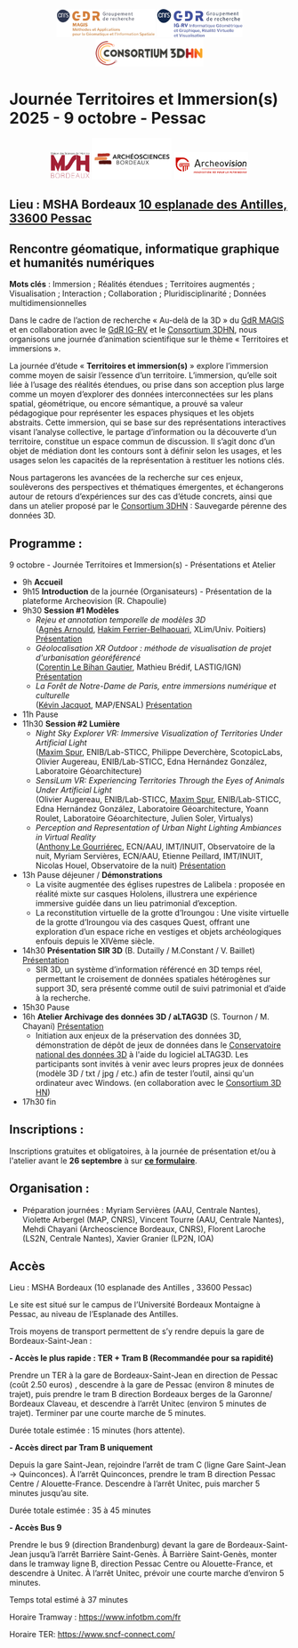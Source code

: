 <div align="center" width="70%">
 <img src="Logo-GDR_MAGIS.jpg" alt="Logo GDR MAGIS" height="50pt"/> 
 <img src="Logo-GDR_IGRV.jpg" alt="Logo GDR IGRV" height="50pt"/> 
 <img src="logo_consortium_3D_HN.png" alt="Logo Consortium 3D HN" height="50pt"/>
</div>

# Journée Territoires et Immersion(s) 2025 - 9 octobre - Pessac

<div align="center" width="70%">
 <img src="-Logo-MSH.png" alt="Logo MSH" height="50pt"/> 
 <img src="archeosciences Bordeaux.png" alt="Logo Archeosciences" height="75pt"/>
 <img src="Archeovision_Logo_Coul_Innovation.png" alt="Logo Archeovision" height="50pt"/>
</div>

## Lieu : MSHA Bordeaux [10 esplanade des Antilles, 33600 Pessac](https://www.openstreetmap.org/way/226888020#map=19/44.794290/-0.618819)

## Rencontre géomatique, informatique graphique et humanités numériques

**Mots clés** : Immersion ; Réalités étendues ; Territoires augmentés ; Visualisation ; Interaction ; Collaboration ; Pluridisciplinarité ; Données multidimensionnelles

Dans le cadre de l’action de recherche « Au-delà de la 3D » du [GdR MAGIS](https://gdr-magis.cnrs.fr/) et en collaboration avec le [GdR IG-RV](https://gdr-igrv.fr/) et le [Consortium 3DHN](https://shs3d.hypotheses.org/), nous organisons une journée d’animation scientifique sur le thème « Territoires et immersions ».

La journée d’étude « **Territoires et immersion(s)** » explore l’immersion comme moyen de saisir l’essence d’un territoire. L’immersion, qu’elle soit liée à l’usage des réalités étendues, ou prise dans son acception plus large comme un moyen d’explorer des données interconnectées sur les plans spatial, géométrique, ou encore sémantique, a prouvé sa valeur pédagogique pour représenter les espaces physiques et les objets abstraits. Cette immersion, qui se base sur des représentations interactives visant l’analyse collective, le partage d’information ou la découverte d’un territoire, constitue un espace commun de discussion. Il s’agit donc d’un objet de médiation dont les contours sont à définir selon les usages, et les usages selon les capacités de la représentation à restituer les notions clés.

Nous partagerons les avancées de la recherche sur ces enjeux, soulèverons des perspectives et thématiques émergentes, et échangerons autour de retours d’expériences sur des cas d’étude concrets, ainsi que dans un atelier proposé par le [Consortium 3DHN](https://shs3d.hypotheses.org/) : Sauvegarde pérenne des données 3D.


## Programme :
9 octobre - Journée Territoires et Immersion(s) - Présentations et Atelier
- 9h **Accueil**
- 9h15 **Introduction** de la journée (Organisateurs) - Présentation de la plateforme Archeovision (R. Chapoulie) 
- 9h30 **Session #1 Modèles** 
	- <i>Rejeu et annotation temporelle de modèles 3D</i> <br>
	(<ins>Agnès Arnould</ins>, <ins>Hakim Ferrier-Belhaouari</ins>, XLim/Univ. Poitiers) [Présentation](Territoires_et_immersions_2025_Anould.pdf)
	- <i>Géolocalisation XR Outdoor : méthode de visualisation de projet d'urbanisation géoréférencé</i> <br>
	(<ins>Corentin Le Bihan Gautier</ins>, Mathieu Brédif, LASTIG/IGN) [Présentation](Territoires_et_immersions_2025_Gautier.pdf)
	- <i>La Forêt de Notre-Dame de Paris, entre immersions numérique et culturelle</i> <br>
	(<ins>Kévin Jacquot</ins>, MAP/ENSAL) [Présentation](Territoires_et_immersions_2025_Jacquot.pdf)
- 11h Pause
- 11h30 **Session #2 Lumière**
	- <i>Night Sky Explorer VR: Immersive Visualization of Territories Under Artificial Light</i> <br>
	(<ins>Maxim Spur</ins>, ENIB/Lab-STICC, Philippe Deverchère, ScotopicLabs, Olivier Augereau, ENIB/Lab-STICC, Edna Hernández González, Laboratoire Géoarchitecture)
	- <i>SensiLum VR: Experiencing Territories Through the Eyes of Animals Under Artificial Light</i> <br>
	(Olivier Augereau, ENIB/Lab-STICC, <ins>Maxim Spur</ins>, ENIB/Lab-STICC, Edna Hernández González, Laboratoire Géoarchitecture, Yoann Roulet, Laboratoire Géoarchitecture, Julien Soler, Virtualys)
	- <i>Perception and Representation of Urban Night Lighting Ambiances in Virtual Reality</i> <br>
	(<ins>Anthony Le Gourriérec</ins>, ECN/AAU, IMT/INUIT, Observatoire de la nuit, Myriam Servières, ECN/AAU, Etienne Peillard, IMT/INUIT, Nicolas Houel, Observatoire de la nuit) [Présentation](Territoires_et_Immersions_2025_Le_Gourrierec.pdf)
- 13h Pause déjeuner / **Démonstrations**
	- La visite augmentée des églises rupestres de Lalibela : proposée en réalité mixte sur casques Hololens, illustrera une expérience immersive guidée dans un lieu patrimonial d’exception.
	- La reconstitution virtuelle de la grotte d’Iroungou : Une visite virtuelle de la grotte d’Iroungou via des casques Quest, offrant une exploration d’un espace riche en vestiges et objets archéologiques enfouis depuis le XIVème siècle. 
- 14h30 **Présentation SIR 3D** (B. Dutailly / M.Constant / V. Baillet) [Présentation](Territoires_et_immersions_2025_SIR3D.pdf) 
	- SIR 3D, un système d’information référencé en 3D temps réel, permettant le croisement de données spatiales hétérogènes sur support 3D, sera présenté comme outil de suivi patrimonial et d’aide à la recherche. 
- 15h30 Pause
- 16h **Atelier Archivage des données 3D / aLTAG3D** (S. Tournon / M. Chayani) [Présentation](Territoires_et_immersions_2025_Archivage3D.pdf)
	- Initiation aux enjeux de la préservation des données 3D, démonstration de dépôt de jeux de données dans le [Conservatoire national des données 3D](https://3d.humanities.science/) à l'aide du logiciel aLTAG3D. Les participants sont invités à venir avec leurs propres jeux de données (modèle 3D / txt / jpg / etc.) afin de tester l’outil, ainsi qu'un ordinateur avec Windows. (en collaboration avec le [Consortium 3D HN](https://shs3d.hypotheses.org/))
- 17h30 fin


## Inscriptions :
Inscriptions gratuites et obligatoires, à la journée de présentation et/ou à l'atelier avant le **26 septembre** à sur **[ce formulaire](https://forms.gle/FisZ6rv4X45GyEKk6)**.


## Organisation :
- Préparation journées : Myriam Servières (AAU, Centrale Nantes), Violette Arbergel (MAP, CNRS), Vincent Tourre (AAU, Centrale Nantes), Mehdi Chayani (Archeoscience Bordeaux, CNRS), Florent Laroche (LS2N, Centrale Nantes), Xavier Granier (LP2N, IOA)


## Accès
Lieu : MSHA Bordeaux (10 esplanade des Antilles , 33600 Pessac) 

Le site est situé sur le campus de l’Université Bordeaux Montaigne à Pessac, au niveau de l’Esplanade des Antilles.

Trois moyens de transport permettent de s’y rendre depuis la gare de Bordeaux-Saint-Jean :

**- Accès le plus rapide : TER + Tram B (Recommandée pour sa rapidité)**

Prendre un TER à la gare de Bordeaux-Saint-Jean en direction de Pessac (coût 2.50 euros) , descendre à la gare de Pessac (environ 8 minutes de trajet), puis prendre le tram B  direction Bordeaux berges de la Garonne/ Bordeaux Claveau, et descendre à l’arrêt Unitec (environ 5 minutes de trajet). Terminer par une courte marche de 5 minutes.

Durée totale estimée : 15 minutes (hors attente).

**- Accès direct par Tram B uniquement**

Depuis la gare Saint-Jean, rejoindre l’arrêt de tram C (ligne Gare Saint-Jean → Quinconces). À l’arrêt Quinconces, prendre le tram B direction Pessac Centre / Alouette-France. Descendre à l’arrêt Unitec, puis marcher 5 minutes jusqu’au site.

Durée totale estimée : 35 à 45 minutes

**- Accès Bus 9**

Prendre le bus 9 (direction Brandenburg) devant la gare de Bordeaux-Saint-Jean jusqu’à l’arrêt Barrière Saint-Genès.
À Barrière Saint-Genès, monter dans le tramway ligne B, direction Pessac Centre ou Alouette-France, et descendre à Unitec. À l’arrêt Unitec, prévoir une courte marche d’environ 5 minutes.

Temps total estimé à 37 minutes

Horaire Tramway : https://www.infotbm.com/fr               

Horaire TER: https://www.sncf-connect.com/


